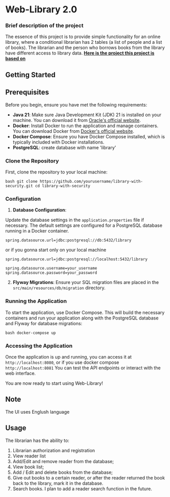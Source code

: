 # Web-Library 2.0

### **Brief description of the project**

The essence of this project is to provide simple functionality for an online library, where a conditional librarian has 2 tables (a list of people and a list of books). 
The librarian and the person who borrows books from the library have different access to library data. **[Here is the project this project is based on](https://github.com/RustamAbdusamatov4848/LibraryWithJDBCTemplate)**

## Getting Started

## Prerequisites

Before you begin, ensure you have met the following requirements:

- **Java 21**: Make sure Java Development Kit (JDK) 21 is installed on your machine. You can download it from [Oracle's official website](https://www.oracle.com).
- **Docker**: Install Docker to run the application and manage containers. You can download Docker from [Docker's official website](https://www.docker.com/get-started).
- **Docker Compose**: Ensure you have Docker Compose installed, which is typically included with Docker installations.
- **PostgreSQL**: create database with name 'library'

### Clone the Repository 

First, clone the repository to your local machine: 

```
bash git clone https://github.com/yourusername/library-with-security.git cd library-with-security 
``` 

### Configuration 

1. **Database Configuration**: 

Update the database settings in the `application.properties` file if necessary. The default settings are configured for a PostgreSQL database running in a Docker container. 

```
spring.datasource.url=jdbc:postgresql://db:5432/library
```
or if you gonna start only on your local machine

```
spring.datasource.url=jdbc:postgresql://localhost:5432/library
```

```
spring.datasource.username=your_username 
spring.datasource.password=your_password 
``` 
2. **Flyway Migrations**: Ensure your SQL migration files are placed in the `src/main/resources/db/migration` directory. 

### Running the Application 

To start the application, use Docker Compose. This will build the necessary containers and run your application along with the PostgreSQL database and Flyway for database migrations: 

```
bash docker-compose up 
``` 

### Accessing the Application 

Once the application is up and running, you can access it at `http://localhost:8080`, or if you use docker compose `http://localhost:8081`
You can test the API endpoints or interact with the web interface. 


You are now ready to start using Web-Library!

## Note
The UI uses Englush language

## Usage
The librarian has the ability to:

1. Librarian authorization and registration
2. View reader list
3. Add/Edit and remove reader from the database;
4. View book list;
5. Add / Edit and delete books from the database;
6. Give out books to a certain reader, or after the reader returned the book back to the library, mark it in the database.
7. Search books. I plan to add a reader search function in the future.

